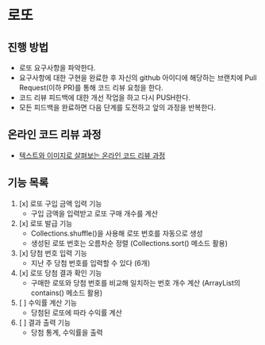 # 로또

## 진행 방법

* 로또 요구사항을 파악한다.
* 요구사항에 대한 구현을 완료한 후 자신의 github 아이디에 해당하는 브랜치에 Pull Request(이하 PR)를 통해 코드 리뷰 요청을 한다.
* 코드 리뷰 피드백에 대한 개선 작업을 하고 다시 PUSH한다.
* 모든 피드백을 완료하면 다음 단계를 도전하고 앞의 과정을 반복한다.

## 온라인 코드 리뷰 과정

* [텍스트와 이미지로 살펴보는 온라인 코드 리뷰 과정](https://github.com/next-step/nextstep-docs/tree/master/codereview)

## 기능 목록

1. [x] 로또 구입 금액 입력 기능
    - 구입 금액을 입력받고 로또 구매 개수를 계산
2. [x] 로또 발급 기능
    - Collections.shuffle()을 사용해 로또 번호를 자동으로 생성
    - 생성된 로또 번호는 오름차순 정렬 (Collections.sort() 메소드 활용)
3. [x] 당첨 번호 입력 기능
    - 지난 주 당첨 번호를 입력할 수 있다 (6개)
4. [x] 로또 당첨 결과 확인 기능
    - 구매한 로또와 당첨 번호를 비교해 일치하는 번호 개수 계산 (ArrayList의 contains() 메소드 활용)
5. [ ] 수익률 계산 기능
    - 당첨된 로또에 따라 수익률 계산
6. [ ] 결과 출력 기능
    - 당첨 통계, 수익률을 출력
